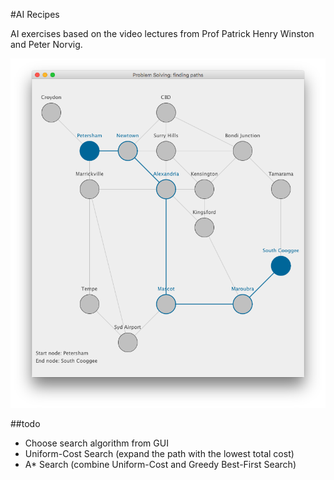 #AI Recipes

AI exercises based on the video lectures from Prof Patrick Henry Winston and Peter Norvig.

![Breath-first example](https://raw.githubusercontent.com/fedelopez/ai-recipes/master/graph.png)

##todo

- Choose search algorithm from GUI
- Uniform-Cost Search (expand the path with the lowest total cost)
- A* Search (combine Uniform-Cost and Greedy Best-First Search)
